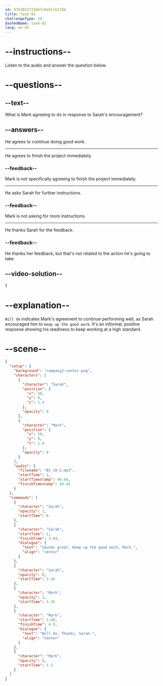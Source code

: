 ```yaml
---
id: 67b3022721bb7c6a5fcb135b
title: Task 81
challengeType: 19
dashedName: task-81
lang: en-US
---
```


<!-- (Audio) Sarah: Sounds great! Keep up the good work, Mark. -->

<!-- (Audio) Mark: Will do. Thanks, Sarah! -->

# --instructions--

Listen to the audio and answer the question below.

# --questions--

## --text--

What is Mark agreeing to do in response to Sarah's encouragement?

## --answers--

He agrees to continue doing good work.

---

He agrees to finish the project immediately.

### --feedback--

Mark is not specifically agreeing to finish the project immediately.

---

He asks Sarah for further instructions.

### --feedback--

Mark is not asking for more instructions.

---

He thanks Sarah for the feedback.

### --feedback--

He thanks her feedback, but that's not related to the action he's going to take.

## --video-solution--

1

# --explanation--

`Will do` indicates Mark's agreement to continue performing well, as Sarah encouraged him to `keep up the good work`. It's an informal, positive response showing his readiness to keep working at a high standard.

# --scene--

```json
{
  "setup": {
    "background": "company2-center.png",
    "characters": [
      {
        "character": "Sarah",
        "position": {
          "x": 50,
          "y": 0,
          "z": 1.4
        },
        "opacity": 0
      },
      {
        "character": "Mark",
        "position": {
          "x": 50,
          "y": 0,
          "z": 1.4
        },
        "opacity": 0
      }
    ],
    "audio": {
      "filename": "B1_10-2.mp3",
      "startTime": 1,
      "startTimestamp": 40.64,
      "finishTimestamp": 44.44
    }
  },
  "commands": [
    {
      "character": "Sarah",
      "opacity": 1,
      "startTime": 0
    },
    {
      "character": "Sarah",
      "startTime": 1,
      "finishTime": 3.04,
      "dialogue": {
        "text": "Sounds great. Keep up the good work, Mark.",
        "align": "center"
      }
    },
    {
      "character": "Sarah",
      "opacity": 0,
      "startTime": 3.36
    },
    {
      "character": "Mark",
      "opacity": 1,
      "startTime": 3.36
    },
    {
      "character": "Mark",
      "startTime": 3.68,
      "finishTime": 4.9,
      "dialogue": {
        "text": "Will do. Thanks, Sarah.",
        "align": "center"
      }
    },
    {
      "character": "Mark",
      "opacity": 0,
      "startTime": 5.3
    }
  ]
}
```

